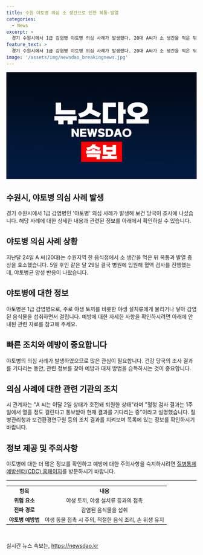 ```yaml
---
title: 수원 야토병 의심 소 생간으로 인한 복통·발열
categories:
  - News
excerpt: >
  경기 수원시에서 1급 감염병 야토병 의심 사례가 발생했다. 20대 A씨가 소 생간을 먹은 뒤 복통과 발열 증상을 호소했고, 병원에서 야토병균 양성 반응이 나왔다. 현재 확진 여부 판단을 위해 혈청 검사를 기다리는 상황이며, 야토병은 야생 토끼 등에게 물리거나 음식물을 섭취함으로써 전파되는 1급 감염병으로 알려져 있다. 전파력은 없지만 폐렴이나 혈액 매개로 전염될 경우 치명률이 높은 것으로 알려졌다. (150자)
feature_text: >
  경기 수원시에서 1급 감염병 야토병 의심 사례가 발생했다. 20대 A씨가 소 생간을 먹은 뒤 복통과 발열 증상을 호소했고, 병원에서 야토병균 양성 반응이 나왔다. 현재 확진 여부 판단을 위해 혈청 검사를 기다리는 상황이며, 야토병은 야생 토끼 등에게 물리거나 음식물을 섭취함으로써 전파되는 1급 감염병으로 알려져 있다. 전파력은 없지만 폐렴이나 혈액 매개로 전염될 경우 치명률이 높은 것으로 알려졌다. (150자)
image: '/assets/img/newsdao_breakingnews.jpg'
---
```


<p><img src="/assets/img/newsdao_breakingnews.jpg" alt="flaretime 속보" /></p>

<h2>수원시, 야토병 의심 사례 발생</h2>

<p data-ke-size="size16">경기 수원시에서 1급 감염병인 '야토병' 의심 사례가 발생해 보건 당국이 조사에 나섰습니다. 해당 사례에 대한 상세한 내용과 관련된 정보를 아래에서 확인하실 수 있습니다.</p>

<h2 data-ke-size="size26">야토병 의심 사례 상황</h2>

<p data-ke-size="size16">지난달 24일 A 씨(20대)는 수원지역 한 음식점에서 소 생간을 먹은 뒤 복통과 발열 증상을 호소했습니다. 5일 후인 같은 달 29일 결국 병원에 입원해 혈액 검사를 진행했는데, 야토병균 양성 반응이 나왔습니다.</p>

<h2 data-ke-size="size26">야토병에 대한 정보</h2>

<p data-ke-size="size16">야토병은 1급 감염병으로, 주로 야생 토끼를 비롯한 야생 설치류에게 물리거나 닿아 감염된 음식물을 섭취하면서 걸립니다. 예방에 대한 자세한 사항을 확인하시려면 아래에 안내된 관련 자료를 참고해 주세요.</p>

<h2 data-ke-size="size26">빠른 조치와 예방이 중요합니다</h2>

<p data-ke-size="size16">야토병의 의심 사례가 발생하였으므로 많은 관심이 필요합니다. 건강 당국의 조사 결과를 기다리는 동안, 관련 정보를 찾아 예방과 대처 방법을 습득하시는 것이 중요합니다.</p>

<h2 data-ke-size="size26">의심 사례에 대한 관련 기관의 조치</h2>

<p data-ke-size="size16">시 관계자는 "A 씨는 이달 2일 상태가 호전돼 퇴원한 상태"라며 "혈청 검사 결과는 1주일에서 열흘 정도 걸린다고 통보받아 현재 결과를 기다리는 중"이라고 설명했습니다. 질병관리청과 보건환경연구원 등의 조치 결과를 지켜보며 목록에 있는 정보를 확인하시기 바랍니다.</p>

<h2 data-ke-size="size26">정보 제공 및 주의사항</h2>

<p data-ke-size="size16">야토병에 대한 더 많은 정보를 확인하고 예방에 대한 주의사항을 숙지하시려면 <a href="https://www.cdc.gov/korea/main.html" target="_blank">질병통제예방센터(CDC) 홈페이지</a>를 방문하시기 바랍니다.</p>

<hr>

<table>
  <tr>
    <td style="text-align: center; height: 17px;"><b>항목</b></td>
    <td style="text-align: center; height: 17px;"><b>내용</b></td>
  </tr>
  <tr>
    <td style="text-align: center; height: 17px;"><b>위험 요소</b></td>
    <td style="text-align: center; height: 17px;">야생 토끼, 야생 설치류 등과의 접촉</td>
  </tr>
  <tr>
    <td style="text-align: center; height: 17px;"><b>전파 경로</b></td>
    <td style="text-align: center; height: 17px;">감염된 음식물을 섭취</td>
  </tr>
  <tr>
    <td style="text-align: center; height: 17px;"><b>야토병 예방법</b></td>
    <td style="text-align: center; height: 17px;">야생 동물 접촉 시 주의, 적절한 음식 조리, 손 위생 유지</td>
  </tr>
</table>

<p data-ke-size="size16">&nbsp;</p>
실시간 뉴스 속보는, <a href="https://newsdao.kr" rel="dofollow">https://newsdao.kr</a>


